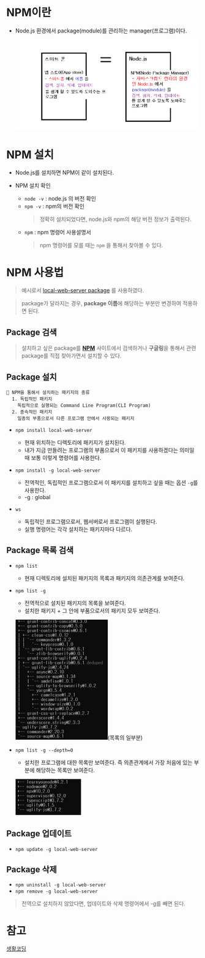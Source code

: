 # NPM이란

-   Node.js 환경에서 package(module)를 관리하는 manager(프로그램)이다.

    ![NPM](../image/NPM.png)

# NPM 설치

-   Node.js를 설치하면 NPM이 같이 설치된다.

-   NPM 설치 확인
    -   `node -v` : node.js 의 버전 확인
    -   `npm -v` : npm의 버전 확인
        > 정확히 설치되었다면, node.js와 npm의 해당 버전 정보가 출력된다.
    -   `npm` : npm 명령어 사용설명서
        > npm 명령어를 모를 때는 `npm` 을 통해서 찾아볼 수 있다.

# NPM 사용법

> 예시로서 [local-web-server package](https://www.npmjs.com/package/local-web-server) 를 사용하였다.

> package가 달라지는 경우, **package 이름**에 해당하는 부분만 변경하여 적용하면 된다.

## Package 검색

> 설치하고 싶은 package를 **[NPM](<[npmjs.com](https://www.npmjs.com/)>)** 사이트에서 검색하거나 **구글링**을 통해서 관련 package를 직접 찾아가면서 설치할 수 있다.

## Package 설치

```
📖 NPM을 통해서 설치하는 패키지의 종류
  1. 독립적인 패키지
    독립적으로 실행되는 Command Line Program(CLI Program)
  2. 종속적인 패키지
    일종의 부품으로서 다른 프로그램 안에서 사용되는 패키지
```

-   `npm install local-web-server`

    -   현재 위치하는 디렉토리에 패키지가 설치된다.
    -   내가 지금 만들려는 프로그램의 부품으로서 이 패키지를 사용하겠다는 의미일 때 보통 이렇게 명령어를 사용한다.

-   `npm install -g local-web-server`

    -   전역적인, 독립적인 프로그램으로서 이 패키지를 설치하고 싶을 때는 옵션 `-g`를 사용한다.
    -   -g : global

-   `ws`
    -   독립적인 프로그램으로서, 웹서버로서 프로그램이 실행된다.
    -   실행 명령어는 각각 설치하는 패키지마다 다르다.

## Package 목록 검색

-   `npm list`
    -   현재 디렉토리에 설치된 패키지의 목록과 패키지의 의존관계를 보여준다.
-   `npm list -g`

    -   전역적으로 설치된 패키지의 목록을 보여준다.
    -   설치한 패키지 + 그 안에 부품으로서의 패키지 모두 보여준다.

    ![npmlistg](../image/npmlistg.png)(목록의 일부분)

-   `npm list -g --depth=0`

    -   설치한 프로그램에 대한 목록만 보여준다. 즉 의존관계에서 가장 처음에 있는 부분에 해당하는 목록만 보여준다.

    ![npmlistg_depth](../image/npmlistg_depth.png)

## Package 업데이트

-   `npm update -g local-web-server`

## Package 삭제

-   `npm uninstall -g local-web-server`
-   `npm remove -g local-web-server`

> 전역으로 설치하지 않았다면, 업데이트와 삭제 명령어에서 -g를 빼면 된다.

# 참고

[생활코딩](https://opentutorials.org/module/4044)
